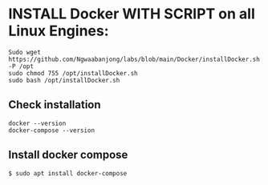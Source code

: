 # INSTALL Docker WITH SCRIPT on all Linux Engines:
``````
Sudo wget https://github.com/Ngwaabanjong/labs/blob/main/Docker/installDocker.sh -P /opt
sudo chmod 755 /opt/installDocker.sh
sudo bash /opt/installDocker.sh
``````
## Check installation
``````
docker --version
docker-compose --version
``````

## Install docker compose
``````
$ sudo apt install docker-compose
``````
